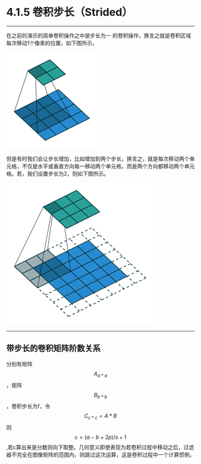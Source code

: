 # 4.1.5 卷积步长（Strided）

---

在之前的演示的简单卷积操作之中是步长为一 的卷积操作，换言之就是卷积区域每次移动1个像素的位置，如下图所示。

![](/assets/414/convolve.gif)

但是有时我们会让步长增加，比如增加到两个步长，换言之，就是每次移动两个单元格，不仅是水平或垂直方向每一移动两个单元格，而是两个方向都移动两个单元格。若，我们设置步长为2，则如下图所示。

![](/assets/415/strided.gif)

---

## 带步长的卷积矩阵阶数关系

分别有矩阵$$A_{a*a}$$，矩阵$$B_{b*b}$$，卷积步长为f，令$$C_{c*c}=A*B$$则$$c=(a-b+2p)/s+1$$,若c算出来是分数则向下取整。几何意义即使表现为若卷积过程中移动之后，过滤器不完全在图像矩阵的范围内，则跳过这次运算，这是卷积过程中一个计算惯例。

